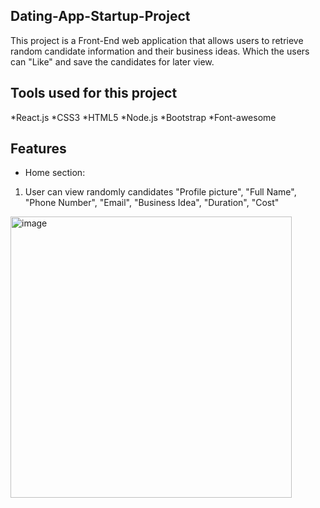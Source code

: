 Dating-App-Startup-Project
--
This project is a Front-End web application that allows users to retrieve random candidate information and their business ideas.
Which the users can "Like" and save the candidates for later view. 

Tools used for this project
--
*React.js
*CSS3
*HTML5
*Node.js
*Bootstrap
*Font-awesome

Features
--
* Home section:
1. User can view randomly candidates "Profile picture", "Full Name", "Phone Number", "Email", "Business Idea", "Duration", "Cost"
<img width="450" alt="image" src="https://user-images.githubusercontent.com/69870979/171522660-002064e6-022b-4146-a301-e8616476fcb2.png">

